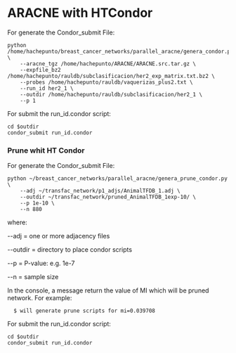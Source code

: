# ARACNE with HTCondor

For generate the Condor_submit File:

```
python /home/hachepunto/breast_cancer_networks/parallel_aracne/genera_condor.py \
	--aracne_tgz /home/hachepunto/ARACNE/ARACNE.src.tar.gz \
	--expfile_bz2 /home/hachepunto/rauldb/subclasificacion/her2_exp_matrix.txt.bz2 \
	--probes /home/hachepunto/rauldb/vaquerizas_plus2.txt \
	--run_id her2_1 \
	--outdir /home/hachepunto/rauldb/subclasificacion/her2_1 \
	--p 1
```

For submit the run_id.condor script:

    cd $outdir
    condor_submit run_id.condor

### Prune whit HT Condor

For generate the Condor_submit File:

```
python ~/breast_cancer_networks/parallel_aracne/genera_prune_condor.py \
	--adj ~/transfac_network/p1_adjs/AnimalTFDB_1.adj \
	--outdir ~/transfac_network/pruned_AnimalTFDB_1exp-10/ \
	--p 1e-10 \
	--n 880
```


where:

--adj = one or more adjacency files  

--outdir = directory to place condor scripts  

--p = P-value: e.g. 1e-7  

--n = sample size</p>  


In the console, a message return the value of MI which will be pruned network. For example:

      $ will generate prune scripts for mi=0.039708

For submit the run_id.condor script:

```
cd $outdir
condor_submit run_id.condor
```

